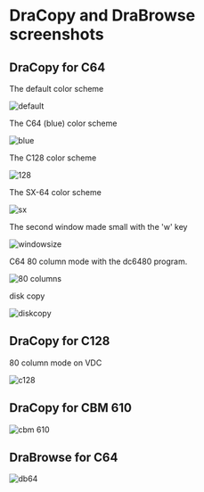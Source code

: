 DraCopy and DraBrowse screenshots
==================================

DraCopy for C64
----------------

The default color scheme

![default](https://raw.githubusercontent.com/doj/dracopy/master/images/dc64.png)

The C64 (blue) color scheme

![blue](https://raw.githubusercontent.com/doj/dracopy/master/images/dc64-blue.png)

The C128 color scheme

![128](https://raw.githubusercontent.com/doj/dracopy/master/images/dc64-128.png)

The SX-64 color scheme

![sx](https://raw.githubusercontent.com/doj/dracopy/master/images/dc64-sx.png)

The second window made small with the 'w' key

![windowsize](https://raw.githubusercontent.com/doj/dracopy/master/images/dc64-windowsize.png)

C64 80 column mode with the dc6480 program.

![80 columns](https://raw.githubusercontent.com/doj/dracopy/master/images/dc6480.png)

disk copy

![diskcopy](https://raw.githubusercontent.com/doj/dracopy/master/images/dc64-diskcopy.png)

DraCopy for C128
-----------------

80 column mode on VDC

![c128](https://raw.githubusercontent.com/doj/dracopy/master/images/dc1280.png)

DraCopy for CBM 610
------------------------

![cbm 610](https://raw.githubusercontent.com/doj/dracopy/master/images/dc610.gif)

DraBrowse for C64
------------------

![db64](https://raw.githubusercontent.com/doj/dracopy/master/images/db64.png)

